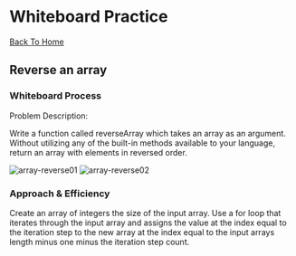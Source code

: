 # Whiteboard Practice

[Back To Home](../../../../../../../README.md)

## Reverse an array

### Whiteboard Process
Problem Description:

Write a function called reverseArray which takes an array as an argument. Without utilizing any of the built-in methods available to your language, return an array with elements in reversed order.

![array-reverse01](/array-reverse01.png)
![array-reverse02](/array-reverse02.png)

### Approach & Efficiency

Create an array of integers the size of the input array. Use a for loop that iterates through the input array and assigns the value at the index equal to the iteration step to the new array at the index equal to the input arrays length minus one minus the iteration step count.
